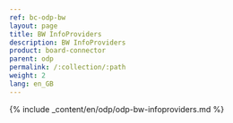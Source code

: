 ```yaml
---
ref: bc-odp-bw
layout: page
title: BW InfoProviders
description: BW InfoProviders
product: board-connector
parent: odp
permalink: /:collection/:path
weight: 2
lang: en_GB
---
```



{% include _content/en/odp/odp-bw-infoproviders.md %} 